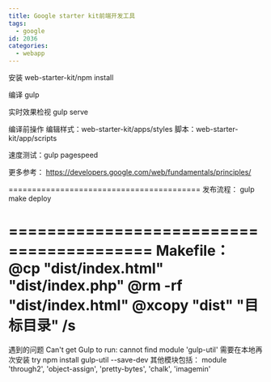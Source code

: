 ```yaml
---
title: Google starter kit前端开发工具
tags:
  - google
id: 2036
categories:
  - webapp
---
```


安装
web-starter-kit/npm install

编译
gulp

实时效果检视
gulp serve

编译前操作
编辑样式：web-starter-kit/apps/styles
脚本：web-starter-kit/app/scripts

速度测试：gulp pagespeed

更多参考：
https://developers.google.com/web/fundamentals/principles/

=========================================
发布流程：
gulp
make deploy

=========================================
Makefile：
@cp "dist/index.html" "dist/index.php"
@rm -rf "dist/index.html"
@xcopy "dist" "目标目录" /s
=========================================
遇到的问题
Can't get Gulp to run: cannot find module 'gulp-util'
需要在本地再次安装
try npm install gulp-util --save-dev
其他模块包括： module 'through2', 'object-assign', 'pretty-bytes', 'chalk', 'imagemin'